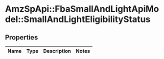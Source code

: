 # AmzSpApi::FbaSmallAndLightApiModel::SmallAndLightEligibilityStatus

## Properties
Name | Type | Description | Notes
------------ | ------------- | ------------- | -------------

